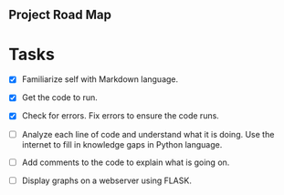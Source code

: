 ## Project Road Map

# Tasks
- [x] Familiarize self with Markdown language.
- [x] Get the code to run.
- [x] Check for errors. Fix errors to ensure the code runs.
- [ ] Analyze each line of code and understand what it is doing. Use the internet to fill in knowledge gaps in Python language. 
- [ ] Add comments to the code to explain what is going on.
- [ ] Display graphs on a webserver using FLASK.


